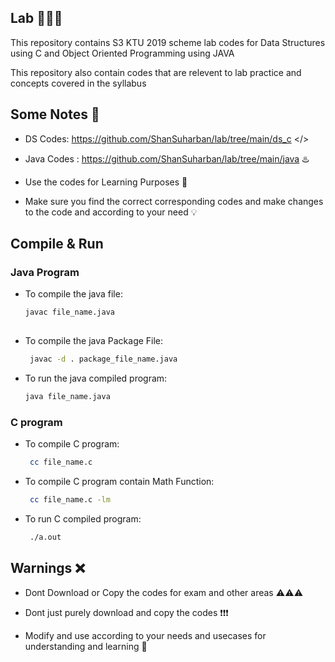## Lab 👨🏻‍💻
This repository contains S3 KTU 2019 scheme lab codes for Data Structures using C and Object Oriented Programming using JAVA

This repository also contain codes that are relevent to lab practice and concepts covered in the syllabus

##  Some Notes 📝

* DS Codes: https://github.com/ShanSuharban/lab/tree/main/ds_c </>

+ Java Codes : https://github.com/ShanSuharban/lab/tree/main/java ♨️

- Use the codes for Learning Purposes 📖

* Make sure you find the correct corresponding codes and make changes to the code and according to your need 💡

## Compile & Run

  ### Java Program

  * To compile the java file:
    ```bash
    javac file_name.java
  
  * To compile the java Package File:
     ```bash
      javac -d . package_file_name.java

  * To run the java compiled program:
     ```bash
    java file_name.java

  ### C program

  * To compile C program:
    ```bash
     cc file_name.c

  * To compile C program contain Math Function:
    ```bash
     cc file_name.c -lm

  * To run C compiled program:
    ```bash
     ./a.out

##  Warnings ❌

* Dont Download or Copy the codes for exam and other areas ⚠️⚠️⚠️

+ Dont just purely download and copy the codes ❗❗❗

- Modify and use according to your needs and usecases for understanding and learning 🧠
